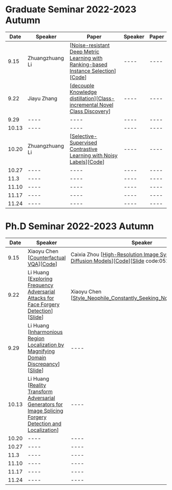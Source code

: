 # Graduate Seminar 2022-2023 Autumn

|  Date   | Speaker  |Paper | Speaker  |Paper |
|  ----  | ----  | ---- |----  | ---- |
| 9.15  | Zhuangzhuang Li  | [[Noise-resistant Deep Metric Learning with Ranking-based Instance Selection](https://openaccess.thecvf.com/content/CVPR2021/papers/Liu_Noise-Resistant_Deep_Metric_Learning_With_Ranking-Based_Instance_Selection_CVPR_2021_paper.pdf)][[Code](https://github.com/alibaba-edu/Ranking-based-Instance-Selection)]   |----  | ---- |
| 9.22  | Jiayu Zhang | [[decouple Knowledge distillation](https://arxiv.org/abs/2203.08679)][[Class-incremental Novel Class Discovery](https://arxiv.org/abs/2207.08605)]  |----  | ---- |
| 9.29  | ----  | ----   |----  | ---- |
| 10.13  | ----  | ----   |----  | ---- |
| 10.20  | Zhuangzhuang Li  | [[Selective-Supervised Contrastive Learning with Noisy Labels](https://openaccess.thecvf.com/content/CVPR2022/papers/Li_Selective-Supervised_Contrastive_Learning_With_Noisy_Labels_CVPR_2022_paper.pdf)][[Code](https://github.com/ShikunLi/Sel-CL)]   |----  | ---- |
| 10.27  | ----  | ----   |----  | ---- |
| 11.3  | ----  | ----   |----  | ---- |
| 11.10  | ----  | ----   |----  | ---- |
| 11.17  | ----  | ----   |----  | ---- |
| 11.24  | ----  | ----   |----  | ---- |


# Ph.D Seminar 2022-2023 Autumn

|  Date   | Speaker  |Speaker | Speaker  |Speaker |
|  ----  | ----  | ---- |----  | ---- |
| 9.15  | Xiaoyu Chen [[Counterfactual VQA](https://openaccess.thecvf.com/content/CVPR2021/papers/Niu_Counterfactual_VQA_A_Cause-Effect_Look_at_Language_Bias_CVPR_2021_paper.pdf)][[Code](https://github.com/yuleiniu/cfvqa)] | Caixia Zhou [[High-Resolution Image Synthesis with Latent Diffusion Models](https://arxiv.org/abs/2112.10752)][[Code](https://github.com/CompVis/latent-diffusion)][[Slide](https://pan.baidu.com/s/1gRUII_06BSb0sxglKTVEsw) code:0514]  |----  | ---- |
| 9.22  | Li Huang [[Exploring Frequency Adversarial Attacks for Face Forgery Detection](https://openaccess.thecvf.com/content/CVPR2022/papers/Jia_Exploring_Frequency_Adversarial_Attacks_for_Face_Forgery_Detection_CVPR_2022_paper.pdf)] [[Slide](https://github.com/lihuangbjtu/Presentation/blob/main/2022-9-22-%E9%BB%84%E4%B8%BD.pdf)]| Xiaoyu Chen [[Style_Neophile_Constantly_Seeking_Novel_Styles_for_DG](https://openaccess.thecvf.com/content/CVPR2022/papers/Kang_Style_Neophile_Constantly_Seeking_Novel_Styles_for_Domain_Generalization_CVPR_2022_paper.pdf)]   |----  | ---- |
| 9.29  | Li Huang [[Inharmonious Region Localization by Magnifying Domain Discrepancy](https://www.aaai.org/AAAI22Papers/AAAI-1399.LiangJ.pdf)] [[Slide](https://github.com/lihuangbjtu/Presentation/blob/main/2022-9-29-%E9%BB%84%E4%B8%BD.pdf)]  | ----   |----  | ---- |
| 10.13  | Li Huang [[Reality Transform Adversarial Generators for Image Splicing Forgery Detection and Localization](https://openaccess.thecvf.com/content/ICCV2021/papers/Bi_Reality_Transform_Adversarial_Generators_for_Image_Splicing_Forgery_Detection_and_ICCV_2021_paper.pdf)]  | ----   |----  | ---- |
| 10.20  | ----  | ----   |----  | ---- |
| 10.27  | ----  | ----   |----  | ---- |
| 11.3  | ----  | ----   |----  | ---- |
| 11.10  | ----  | ----   |----  | ---- |
| 11.17  | ----  | ----   |----  | ---- |
| 11.24  | ----  | ----   |----  | ---- |
